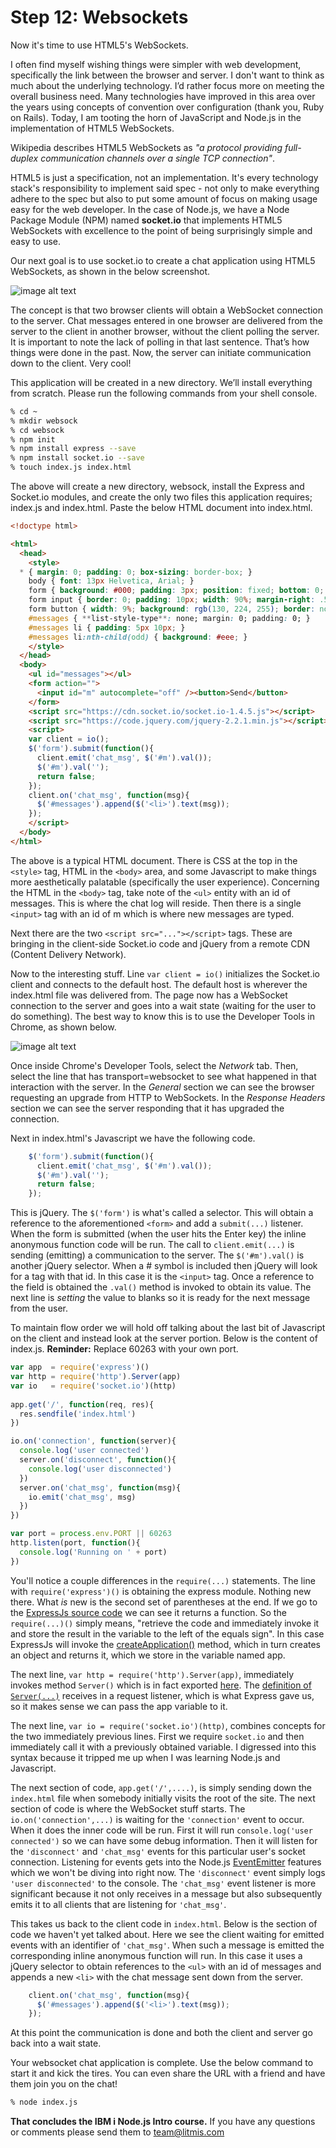 # Step 12: Websockets

Now it's time to use HTML5's WebSockets.

I often find myself wishing things were simpler with web development, specifically the link between the browser and server.  I don't want to think as much about the underlying technology.  I’d rather focus more on meeting the overall business need. Many technologies have improved in this area over the years using concepts of convention over configuration (thank you, Ruby on Rails). Today, I am tooting the horn of JavaScript and Node.js in the implementation of HTML5 WebSockets.

Wikipedia describes HTML5 WebSockets as *"a protocol providing full-duplex communication channels over a single TCP connection"*.

HTML5 is just a specification, not an implementation. It's every technology stack's responsibility to implement said spec - not only to make everything adhere to the spec but also to put some amount of focus on making usage easy for the web developer. In the case of Node.js, we have a Node Package Module (NPM) named **socket.io** that implements HTML5 WebSockets with excellence to the point of being surprisingly simple and easy to use.

Our next goal is to use socket.io to create a chat application using HTML5 WebSockets, as shown in the below screenshot. 

![image alt text](img/image_22.png)

The concept is that two browser clients will obtain a WebSocket connection to the server.  Chat messages entered in one browser are delivered from the server to the client in another browser, without the client polling the server. It is important to note the lack of polling in that last sentence. That’s how things were done in the past. Now, the server can initiate communication down to the client. Very cool!

This application will be created in a new directory.  We’ll install everything from scratch.  Please run the following commands from your shell console.

```sh
% cd ~
% mkdir websock
% cd websock
% npm init
% npm install express --save
% npm install socket.io --save
% touch index.js index.html
```

The above will create a new directory, websock, install the Express and Socket.io modules, and create the only two files this application requires; index.js and index.html.  Paste the below HTML document into index.html.

```html
<!doctype html>

<html>
  <head>
    <style>
  * { margin: 0; padding: 0; box-sizing: border-box; }
    body { font: 13px Helvetica, Arial; }
    form { background: #000; padding: 3px; position: fixed; bottom: 0; width: 100%; }
    form input { border: 0; padding: 10px; width: 90%; margin-right: .5%; }
    form button { width: 9%; background: rgb(130, 224, 255); border: none; padding: 10px; }
    #messages { **list-style-type**: none; margin: 0; padding: 0; }
    #messages li { padding: 5px 10px; }
    #messages li:nth-child(odd) { background: #eee; }
    </style>
  </head>
  <body>
    <ul id="messages"></ul>
    <form action="">
      <input id="m" autocomplete="off" /><button>Send</button>
    </form>
    <script src="https://cdn.socket.io/socket.io-1.4.5.js"></script>
    <script src="https://code.jquery.com/jquery-2.2.1.min.js"></script>
    <script>
    var client = io();
    $('form').submit(function(){
      client.emit('chat_msg', $('#m').val());
      $('#m').val('');
      return false;
    });
    client.on('chat_msg', function(msg){
      $('#messages').append($('<li>').text(msg));
    });
    </script>
  </body>
</html>
```

The above is a typical HTML document.  There is CSS at the top in the `<style>` tag, HTML in the `<body>` area, and some Javascript to make things more aesthetically palatable (specifically the user experience).  Concerning the HTML in the `<body>` tag, take note of the `<ul>` entity with an id of messages.  This is where the chat log will reside.  Then there is a single `<input>` tag with an id of m which is where new messages are typed.

Next there are the two `<script src="..."></script>` tags.  These are bringing in the client-side Socket.io code and jQuery from a remote CDN (Content Delivery Network).

Now to the interesting stuff.  Line `var client = io()` initializes the Socket.io client and connects to the default host.  The default host is wherever the index.html file was delivered from.  The page now has a WebSocket connection to the server and goes into a wait state (waiting for the user to do something).  The best way to know this is to use the Developer Tools in Chrome, as shown below.

![image alt text](img/image_23.png)

Once inside Chrome's Developer Tools, select the *Network* tab.  Then, select the line that has transport=websocket to see what happened in that interaction with the server.  In the *General* section we can see the browser requesting an upgrade from HTTP to WebSockets.  In the *Response Headers* section we can see the server responding that it has upgraded the connection.

Next in index.html's Javascript we have the following code.

```js
    $('form').submit(function(){
      client.emit('chat_msg', $('#m').val());
      $('#m').val('');
      return false;
    });
```

This is jQuery.  The `$('form')` is what's called a selector.  This will obtain a reference to the aforementioned `<form>` and add a `submit(...)` listener.  When the form is submitted (when the user hits the Enter key) the inline anonymous function code will be run.  The call to `client.emit(...)` is sending (emitting) a communication to the server.  The `$('#m').val()` is another jQuery selector.  When a # symbol is included then jQuery will look for a tag with that id.  In this case it is the `<input>` tag.  Once a reference to the field is obtained the `.val()` method is invoked to obtain its value.  The next line is *setting* the value to blanks so it is ready for the next message from the user.

To maintain flow order we will hold off talking about the last bit of Javascript on the client and instead look at the server portion.  Below is the content of index.js.  **Reminder:** Replace 60263 with your own port.

```js
var app  = require('express')()
var http = require('http').Server(app)
var io   = require('socket.io')(http)
 
app.get('/', function(req, res){
  res.sendfile('index.html')
})

io.on('connection', function(server){
  console.log('user connected')
  server.on('disconnect', function(){
    console.log('user disconnected')
  })
  server.on('chat_msg', function(msg){
    io.emit('chat_msg', msg)
  })
})

var port = process.env.PORT || 60263
http.listen(port, function(){
  console.log('Running on ' + port)
})
```

You'll notice a couple differences in the `require(...)` statements.  The line with `require('express')()` is obtaining the express module.  Nothing new there.  What *is* new is the second set of parentheses at the end.  If we go to the [ExpressJs source code](https://github.com/expressjs/express/blob/master/lib/express.js#L27) we can see it returns a function.  So the `require(...)()` simply means, "retrieve the code and immediately invoke it and store the result in the variable to the left of the equals sign".  In this case ExpressJs will invoke the [createApplication()](https://github.com/expressjs/express/blob/master/lib/express.js#L36) method, which in turn creates an object and returns it, which we store in the variable named app.  

The next line, `var http = require('http').Server(app)`, immediately invokes method `Server()` which is in fact exported [here](https://github.com/nodejs/node/blob/master/lib/_http_server.js#L254).  The [definition of ](https://github.com/nodejs/node/blob/master/lib/_http_server.js#L222)[`Server(...)`](https://github.com/nodejs/node/blob/master/lib/_http_server.js#L222) receives in a request listener, which is what Express gave us, so it makes sense we can pass the app variable to it.

The next line, `var io = require('socket.io')(http)`, combines concepts for the two immediately previous lines.  First we require `socket.io` and then immediately call it with a previously obtained variable.  I digressed into this syntax because it tripped me up when I was learning Node.js and Javascript.

The next section of code, `app.get('/',....)`, is simply sending down the `index.html` file when somebody initially visits the root of the site.  The next section of code is where the WebSocket stuff starts.  The `io.on('connection',...)` is waiting for the `'connection'` event to occur.  When it does the inner code will be run. First it will run `console.log('user connected')` so we can have some debug information.  Then it will listen for the `'disconnect'` and `'chat_msg'` events for this particular user's socket connection.  Listening for events gets into the Node.js [EventEmitter](https://nodejs.org/api/events.html) features which we won't be diving into right now.  The `'disconnect'` event simply logs `'user disconnected'` to the console.  The `'chat_msg'` event listener is more significant because it not only receives in a message but also subsequently emits it to all clients that are listening for `'chat_msg'`.

This takes us back to the client code in `index.html`.  Below is the section of code we haven't yet talked about.  Here we see the client waiting for emitted events with an identifier of `'chat_msg'`.  When such a message is emitted the corresponding inline anonymous function will run.  In this case it uses a jQuery selector to obtain references to the `<ul>` with an id of messages and appends a new `<li>` with the chat message sent down from the server.

```js
    client.on('chat_msg', function(msg){
      $('#messages').append($('<li>').text(msg));
    });
```

At this point the communication is done and both the client and server go back into a wait state.

Your websocket chat application is complete.  Use the below command to start it and kick the tires.  You can even share the URL with a friend and have them join you on the chat!

```sh
% node index.js
```

**That concludes the IBM i Node.js Intro course.**  If you have any questions or comments please send them to [team@litmis.com](mailto:team@litmis.com)
